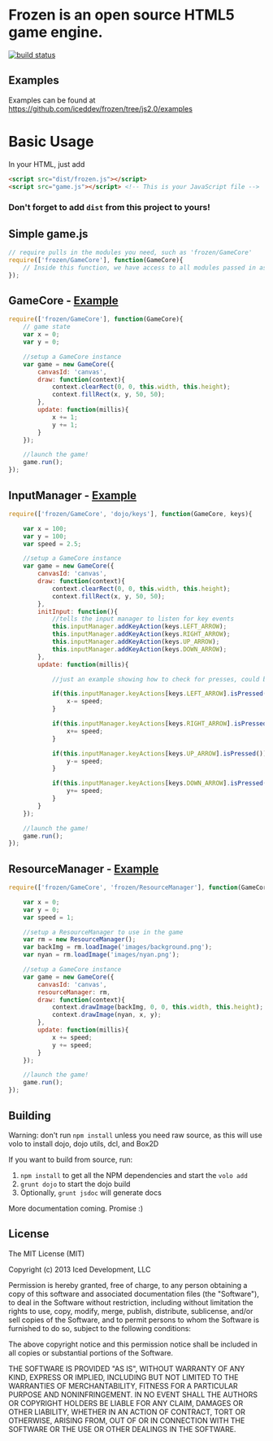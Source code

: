 Frozen is an open source HTML5 game engine.
===========================================

[![build status](https://secure.travis-ci.org/iceddev/frozen.png?branch=0.2.0)](http://travis-ci.org/iceddev/frozen)

## Examples

Examples can be found at https://github.com/iceddev/frozen/tree/js2.0/examples

Basic Usage
===========

In your HTML, just add

```html
<script src="dist/frozen.js"></script>
<script src="game.js"></script> <!-- This is your JavaScript file -->
```

### Don't forget to add `dist` from this project to yours!

## Simple game.js

```javascript
// require pulls in the modules you need, such as 'frozen/GameCore'
require(['frozen/GameCore'], function(GameCore){
	// Inside this function, we have access to all modules passed in as parameters
});
```

## GameCore - [Example](https://github.com/iceddev/frozen/tree/js2.0/examples/animation)

```javascript
require(['frozen/GameCore'], function(GameCore){
	// game state
	var x = 0;
	var y = 0;

	//setup a GameCore instance
	var game = new GameCore({
		canvasId: 'canvas',
		draw: function(context){
			context.clearRect(0, 0, this.width, this.height);
			context.fillRect(x, y, 50, 50);
		},
		update: function(millis){
			x += 1;
			y += 1;
		}
	});

	//launch the game!
	game.run();
});
```

## InputManager - [Example](https://github.com/iceddev/frozen/tree/js2.0/examples/input)

```javascript
require(['frozen/GameCore', 'dojo/keys'], function(GameCore, keys){

	var x = 100;
	var y = 100;
	var speed = 2.5;

	//setup a GameCore instance
	var game = new GameCore({
		canvasId: 'canvas',
		draw: function(context){
			context.clearRect(0, 0, this.width, this.height);
			context.fillRect(x, y, 50, 50);
		},
		initInput: function(){
			//tells the input manager to listen for key events
			this.inputManager.addKeyAction(keys.LEFT_ARROW);
			this.inputManager.addKeyAction(keys.RIGHT_ARROW);
			this.inputManager.addKeyAction(keys.UP_ARROW);
			this.inputManager.addKeyAction(keys.DOWN_ARROW);
		},
		update: function(millis){

			//just an example showing how to check for presses, could be done more effeciently

			if(this.inputManager.keyActions[keys.LEFT_ARROW].isPressed()){
				x-= speed;
			}

			if(this.inputManager.keyActions[keys.RIGHT_ARROW].isPressed()){
				x+= speed;
			}

			if(this.inputManager.keyActions[keys.UP_ARROW].isPressed()){
				y-= speed;
			}

			if(this.inputManager.keyActions[keys.DOWN_ARROW].isPressed()){
				y+= speed;
			}
		}
	});

	//launch the game!
	game.run();
});
```

## ResourceManager - [Example](https://github.com/iceddev/frozen/tree/js2.0/examples/imageExample)

```javascript
require(['frozen/GameCore', 'frozen/ResourceManager'], function(GameCore, ResourceManager){

	var x = 0;
	var y = 0;
	var speed = 1;

	//setup a ResourceManager to use in the game
	var rm = new ResourceManager();
	var backImg = rm.loadImage('images/background.png');
	var nyan = rm.loadImage('images/nyan.png');

	//setup a GameCore instance
	var game = new GameCore({
		canvasId: 'canvas',
		resourceManager: rm,
		draw: function(context){
			context.drawImage(backImg, 0, 0, this.width, this.height);
			context.drawImage(nyan, x, y);
		},
		update: function(millis){
			x += speed;
			y += speed;
		}
	});

	//launch the game!
	game.run();
});
```

## Building

Warning: don't run `npm install` unless you need raw source, as this will use volo to install dojo, dojo utils, dcl, and Box2D

If you want to build from source, run:

1. `npm install` to get all the NPM dependencies and start the `volo add`
2. `grunt dojo` to start the dojo build
3. Optionally, `grunt jsdoc` will generate docs

More documentation coming.  Promise :)

## License

The MIT License (MIT)

Copyright (c) 2013 Iced Development, LLC

Permission is hereby granted, free of charge, to any person obtaining a copy of this software and associated documentation files (the "Software"), to deal in the Software without restriction, including without limitation the rights to use, copy, modify, merge, publish, distribute, sublicense, and/or sell copies of the Software, and to permit persons to whom the Software is furnished to do so, subject to the following conditions:

The above copyright notice and this permission notice shall be included in all copies or substantial portions of the Software.

THE SOFTWARE IS PROVIDED "AS IS", WITHOUT WARRANTY OF ANY KIND, EXPRESS OR IMPLIED, INCLUDING BUT NOT LIMITED TO THE WARRANTIES OF MERCHANTABILITY, FITNESS FOR A PARTICULAR PURPOSE AND NONINFRINGEMENT. IN NO EVENT SHALL THE AUTHORS OR COPYRIGHT HOLDERS BE LIABLE FOR ANY CLAIM, DAMAGES OR OTHER LIABILITY, WHETHER IN AN ACTION OF CONTRACT, TORT OR OTHERWISE, ARISING FROM, OUT OF OR IN CONNECTION WITH THE SOFTWARE OR THE USE OR OTHER DEALINGS IN THE SOFTWARE.